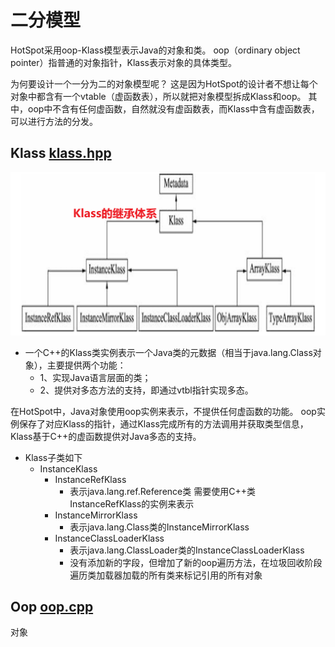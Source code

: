 # 二分模型
HotSpot采用oop-Klass模型表示Java的对象和类。
oop（ordinary object pointer）指普通的对象指针，Klass表示对象的具体类型。

为何要设计一个一分为二的对象模型呢？
这是因为HotSpot的设计者不想让每个对象中都含有一个vtable（虚函数表），所以就把对象模型拆成Klass和oop。
其中，oop中不含有任何虚函数，自然就没有虚函数表，而Klass中含有虚函数表，可以进行方法的分发。

## Klass [klass.hpp](../../../openjdk-8u40/hotspot/src/share/vm/oops/klass.hpp)

![Klass的继承体系.png](../../images/JVM-%E4%BA%8C%E5%88%86%E6%A8%A1%E5%9E%8B/Klass%E7%9A%84%E7%BB%A7%E6%89%BF%E4%BD%93%E7%B3%BB.png)

- 一个C++的Klass类实例表示一个Java类的元数据（相当于java.lang.Class对象），主要提供两个功能： 
  - 1、实现Java语言层面的类；
  - 2、提供对多态方法的支持，即通过vtbl指针实现多态。

在HotSpot中，Java对象使用oop实例来表示，不提供任何虚函数的功能。
oop实例保存了对应Klass的指针，通过Klass完成所有的方法调用并获取类型信息，Klass基于C++的虚函数提供对Java多态的支持。

- Klass子类如下
  - InstanceKlass
    - InstanceRefKlass
      - 表示java.lang.ref.Reference类 需要使用C++类InstanceRefKlass的实例来表示
    - InstanceMirrorKlass
      - 表示java.lang.Class类的InstanceMirrorKlass
    - InstanceClassLoaderKlass
      - 表示java.lang.ClassLoader类的InstanceClassLoaderKlass
      - 没有添加新的字段，但增加了新的oop遍历方法，在垃圾回收阶段遍历类加载器加载的所有类来标记引用的所有对象

## Oop [oop.cpp](../../../openjdk-8u40/hotspot/src/share/vm/oops/oop.cpp)
  对象
